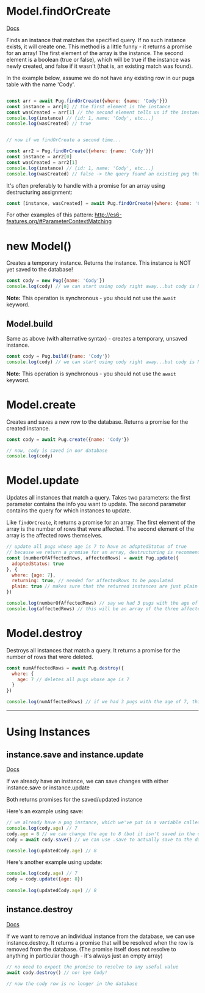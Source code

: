 # Model.findOrCreate
[Docs](http://docs.sequelizejs.com/manual/tutorial/models-usage.html#-findorcreate-search-for-a-specific-element-or-create-it-if-not-available)

Finds an instance that matches the specified query. If no such instance exists, it will create one. This method is a little funny - it returns a promise for an array! The first element of the array is the instance. The second element is a boolean (true or false), which will be true if the instance was newly created, and false if it wasn't (that is, an existing match was found).

In the example below, assume we do not have any existing row in our pugs table with the name 'Cody'.

```javascript

const arr = await Pug.findOrCreate({where: {name: 'Cody'}})  
const instance = arr[0] // the first element is the instance
const wasCreated = arr[1] // the second element tells us if the instance was newly created
console.log(instance) // {id: 1, name: 'Cody', etc...}
console.log(wasCreated) // true


// now if we findOrCreate a second time...

const arr2 = Pug.findOrCreate({where: {name: 'Cody'}}) 
const instance = arr2[0]
const wasCreated = arr2[1]
console.log(instance) // {id: 1, name: 'Cody', etc...}
console.log(wasCreated) // false -> the query found an existing pug that matched the query
```

It's often preferably to handle with a promise for an array using destructuring assignment:

```javascript
const [instance, wasCreated] = await Pug.findOrCreate({where: {name: 'Cody'}})
```

For other examples of this pattern: http://es6-features.org/#ParameterContextMatching

# new Model()

Creates a temporary instance. Returns the instance. This instance is NOT yet saved to the database!

```javascript
const cody = new Pug({name: 'Cody'})
console.log(cody) // we can start using cody right away...but cody is NOT in our db yet
```

**Note:** This operation is synchronous - you should not use the `await` keyword.


## Model.build

Same as above (with alternative syntax) - creates a temporary, unsaved instance.

```javascript
const cody = Pug.build({name: 'Cody'})
console.log(cody) // we can start using cody right away...but cody is NOT in our db yet
```

**Note:** This operation is synchronous - you should not use the `await` keyword.


# Model.create

Creates and saves a new row to the database. Returns a promise for the created instance.

```javascript
const cody = await Pug.create({name: 'Cody'})

// now, cody is saved in our database
console.log(cody)
```

# Model.update

Updates all instances that match a query.
Takes two parameters: the first parameter contains the info you want to update. The second parameter contains the query for which instances to update.

Like `findOrCreate`, it returns a promise for an array. The first element of the array is the number of rows that were affected. The second element of the array is the affected rows themselves.

```javascript
// update all pugs whose age is 7 to have an adoptedStatus of true
// because we return a promise for an array, destructuring is recommended
const [numberOfAffectedRows, affectedRows] = await Pug.update({ 
  adoptedStatus: true
}, {
  where: {age: 7},
  returning: true, // needed for affectedRows to be populated
  plain: true // makes sure that the returned instances are just plain objects
})

console.log(numberOfAffectedRows) // say we had 3 pugs with the age of 7. This will then be 3
console.log(affectedRows) // this will be an array of the three affected pugs

```

# Model.destroy

Destroys all instances that match a query.
It returns a promise for the number of rows that were deleted.

```javascript
const numAffectedRows = await Pug.destroy({
  where: {
    age: 7 // deletes all pugs whose age is 7
  }
})

console.log(numAffectedRows) // if we had 3 pugs with the age of 7, this will be 3

```

---

# Using Instances

## instance.save and instance.update
[Docs](http://docs.sequelizejs.com/manual/tutorial/instances.html#updating-saving-persisting-an-instance)

If we already have an instance, we can save changes with either instance.save or instance.update

Both returns promises for the saved/updated instance

Here's an example using save:
```javascript
// we already have a pug instance, which we've put in a variable called cody
console.log(cody.age) // 7
cody.age = 8 // we can change the age to 8 (but it isn't saved in the database yet)
cody = await cody.save() // we can use .save to actually save to the database

console.log(updatedCody.age) // 8
```

Here's another example using update:
```javascript
console.log(cody.age) // 7
cody = cody.update({age: 8})
  
console.log(updatedCody.age) // 8  
```

## instance.destroy
[Docs](http://docs.sequelizejs.com/manual/tutorial/instances.html#destroying-deleting-persistent-instances)

If we want to remove an individual instance from the database, we can use instance.destroy.
It returns a promise that will be resolved when the row is removed from the database.
(The promise itself does not resolve to anything in particular though - it's always just an empty array)

```javascript
// no need to expect the promise to resolve to any useful value
await cody.destroy() // no! bye Cody!
  
// now the cody row is no longer in the database  
```


